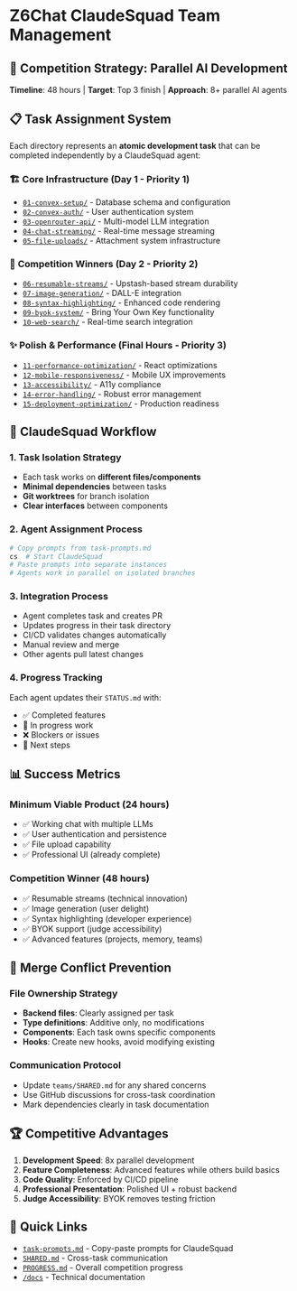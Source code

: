 # Z6Chat ClaudeSquad Team Management

## 🎯 Competition Strategy: Parallel AI Development

**Timeline**: 48 hours | **Target**: Top 3 finish | **Approach**: 8+ parallel AI agents

## 📋 Task Assignment System

Each directory represents an **atomic development task** that can be completed independently by a ClaudeSquad agent:

### 🏗️ **Core Infrastructure** (Day 1 - Priority 1)
- [`01-convex-setup/`](./01-convex-setup/) - Database schema and configuration
- [`02-convex-auth/`](./02-convex-auth/) - User authentication system  
- [`03-openrouter-api/`](./03-openrouter-api/) - Multi-model LLM integration
- [`04-chat-streaming/`](./04-chat-streaming/) - Real-time message streaming
- [`05-file-uploads/`](./05-file-uploads/) - Attachment system infrastructure

### 🚀 **Competition Winners** (Day 2 - Priority 2)  
- [`06-resumable-streams/`](./06-resumable-streams/) - Upstash-based stream durability
- [`07-image-generation/`](./07-image-generation/) - DALL-E integration
- [`08-syntax-highlighting/`](./08-syntax-highlighting/) - Enhanced code rendering
- [`09-byok-system/`](./09-byok-system/) - Bring Your Own Key functionality
- [`10-web-search/`](./10-web-search/) - Real-time search integration

### ✨ **Polish & Performance** (Final Hours - Priority 3)
- [`11-performance-optimization/`](./11-performance-optimization/) - React optimizations
- [`12-mobile-responsiveness/`](./12-mobile-responsiveness/) - Mobile UX improvements
- [`13-accessibility/`](./13-accessibility/) - A11y compliance
- [`14-error-handling/`](./14-error-handling/) - Robust error management
- [`15-deployment-optimization/`](./15-deployment-optimization/) - Production readiness

## 🔄 **ClaudeSquad Workflow**

### 1. **Task Isolation Strategy**
- Each task works on **different files/components**
- **Minimal dependencies** between tasks
- **Git worktrees** for branch isolation
- **Clear interfaces** between components

### 2. **Agent Assignment Process**
```bash
# Copy prompts from task-prompts.md
cs  # Start ClaudeSquad
# Paste prompts into separate instances
# Agents work in parallel on isolated branches
```

### 3. **Integration Process**
- Agent completes task and creates PR
- Updates progress in their task directory  
- CI/CD validates changes automatically
- Manual review and merge
- Other agents pull latest changes

### 4. **Progress Tracking**
Each agent updates their `STATUS.md` with:
- ✅ Completed features
- 🚧 In progress work
- ❌ Blockers or issues
- 📝 Next steps

## 📊 **Success Metrics**

### **Minimum Viable Product** (24 hours)
- ✅ Working chat with multiple LLMs
- ✅ User authentication and persistence
- ✅ File upload capability
- ✅ Professional UI (already complete)

### **Competition Winner** (48 hours)
- ✅ Resumable streams (technical innovation)
- ✅ Image generation (user delight)
- ✅ Syntax highlighting (developer experience)
- ✅ BYOK support (judge accessibility)
- ✅ Advanced features (projects, memory, teams)

## 🚨 **Merge Conflict Prevention**

### **File Ownership Strategy**
- **Backend files**: Clearly assigned per task
- **Type definitions**: Additive only, no modifications
- **Components**: Each task owns specific components
- **Hooks**: Create new hooks, avoid modifying existing

### **Communication Protocol**
- Update `teams/SHARED.md` for any shared concerns
- Use GitHub discussions for cross-task coordination
- Mark dependencies clearly in task documentation

## 🏆 **Competitive Advantages**

1. **Development Speed**: 8x parallel development
2. **Feature Completeness**: Advanced features while others build basics
3. **Code Quality**: Enforced by CI/CD pipeline
4. **Professional Presentation**: Polished UI + robust backend
5. **Judge Accessibility**: BYOK removes testing friction

## 🔗 **Quick Links**

- [`task-prompts.md`](./task-prompts.md) - Copy-paste prompts for ClaudeSquad
- [`SHARED.md`](./SHARED.md) - Cross-task communication
- [`PROGRESS.md`](./PROGRESS.md) - Overall competition progress
- [`/docs`](../docs/) - Technical documentation